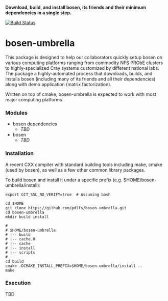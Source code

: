 **Download, build, and install bosen, its friends and their minimum dependencies
in a single step.**

[![Build Status](https://travis-ci.org/pdlfs/bosen-umbrella.svg?branch=master)](https://travis-ci.org/pdlfs/bosen-umbrella)

# bosen-umbrella

This package is designed to help our collaborators quickly setup bosen on
various computing platforms ranging from commodity NFS PRObE clusters to
highly-specialized Cray systems customized by different national labs. The
package a highly-automated process that downloads, builds, and installs
bosen (including many of its friends and all their dependencies) along with
demo application (matrix factorization).

Written on top of cmake, bosen-umbrella is expected to work with most major
computing platforms.

### Modules

* bosen dependencies
  * *TBD*
* bosen
  * *TBD*

### Installation

A recent CXX compiler with standard building tools including make, cmake
(used by bosen), as well as a few other common library packages.

To build bosen and install it under a specific prefix (e.g.
$HOME/bosen-umbrella/install):

```
export GIT_SSL_NO_VERIFY=true  # Assuming bash

cd $HOME
git clone https://github.com/pdlfs/bosen-umbrella.git
cd bosen-umbrella
mkdir build install

#
# $HOME/bosen-umbrella
# |-- build
# |-- cache.0
# |-- cache
# |-- install
# |-- scripts
#
cd build
cmake -DCMAKE_INSTALL_PREFIX=$HOME/bosen-umbrella/install ..
make
```

### Execution

TBD

